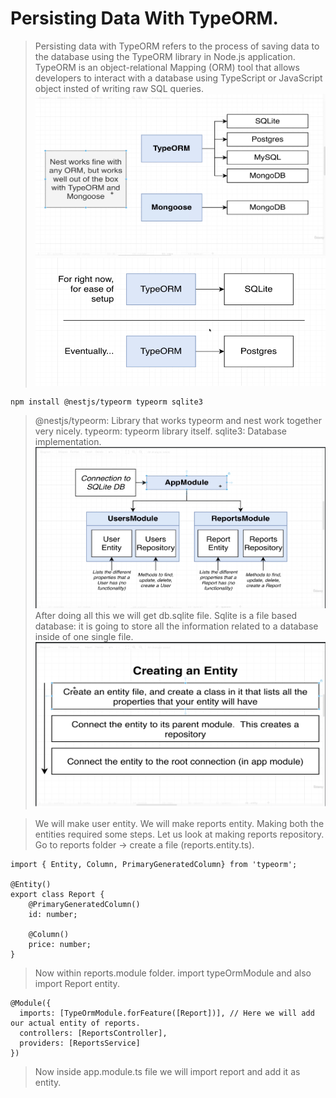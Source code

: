 # Persisting Data With TypeORM.
> Persisting data with TypeORM refers to the process of saving data to the database using the TypeORM library in Node.js application. TypeORM is an object-relational Mapping (ORM) tool that allows developers to interact with a database using TypeScript or JavaScript object insted of writing raw SQL queries.
![alt text](images/4th.png)
![alt text](images/5th.png)
```
npm install @nestjs/typeorm typeorm sqlite3
```
> @nestjs/typeorm: Library that works typeorm and nest work together very nicely.
> typeorm: typeorm library itself.
> sqlite3: Database implementation.
![alt text](images/6th.png)
>After doing all this we will get db.sqlite file. Sqlite is a file based database: it is going to store all the information related to a database inside of one single file.
![alt text](images/7th.png)

> We will make user entity.
> We will make reports entity.
> Making both the entities required some steps.
> Let us look at making reports repository.
> Go to reports folder -> create a file (reports.entity.ts).
```
import { Entity, Column, PrimaryGeneratedColumn} from 'typeorm';

@Entity()
export class Report {
    @PrimaryGeneratedColumn()
    id: number;

    @Column()
    price: number;
}
```
> Now within reports.module folder.
> import typeOrmModule and also import Report entity.
```
@Module({
  imports: [TypeOrmModule.forFeature([Report])], // Here we will add our actual entity of reports.
  controllers: [ReportsController],
  providers: [ReportsService]
})
```
> Now inside app.module.ts file we will import report and add it as entity.
